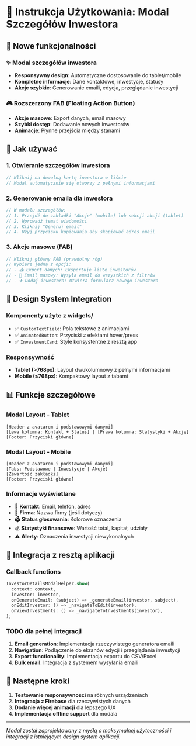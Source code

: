 # 📱 Instrukcja Użytkowania: Modal Szczegółów Inwestora

## 🎯 Nowe funkcjonalności

### ✨ **Modal szczegółów inwestora**
- **Responsywny design**: Automatyczne dostosowanie do tablet/mobile
- **Kompletne informacje**: Dane kontaktowe, inwestycje, statusy
- **Akcje szybkie**: Generowanie emaili, edycja, przeglądanie inwestycji

### 🎮 **Rozszerzony FAB (Floating Action Button)**
- **Akcje masowe**: Export danych, email masowy
- **Szybki dostęp**: Dodawanie nowych inwestorów
- **Animacje**: Płynne przejścia między stanami

## 🚀 Jak używać

### 1. **Otwieranie szczegółów inwestora**
```dart
// Kliknij na dowolną kartę inwestora w liście
// Modal automatycznie się otworzy z pełnymi informacjami
```

### 2. **Generowanie emaila dla inwestora**
```dart
// W modalu szczegółów:
// 1. Przejdź do zakładki "Akcje" (mobile) lub sekcji akcji (tablet)
// 2. Wprowadź temat wiadomości
// 3. Kliknij "Generuj email"
// 4. Użyj przycisku kopiowania aby skopiować adres email
```

### 3. **Akcje masowe (FAB)**
```dart
// Kliknij główny FAB (prawdolny róg)
// Wybierz jedną z opcji:
// - 📥 Export danych: Eksportuje listę inwestorów
// - 📧 Email masowy: Wysyła email do wszystkich z filtrów
// - ➕ Dodaj inwestora: Otwiera formularz nowego inwestora
```

## 🎨 **Design System Integration**

### **Komponenty użyte z widgets/**
- ✅ `CustomTextField`: Pola tekstowe z animacjami
- ✅ `AnimatedButton`: Przyciski z efektami hover/press
- ✅ `InvestmentCard`: Style konsystentne z resztą app

### **Responsywność**
- **Tablet (>768px)**: Layout dwukolumnowy z pełnymi informacjami
- **Mobile (≤768px)**: Kompaktowy layout z tabami

## 📊 **Funkcje szczegółowe**

### **Modal Layout - Tablet**
```
[Header z avatarem i podstawowymi danymi]
[Lewa kolumna: Kontakt + Status] | [Prawa kolumna: Statystyki + Akcje]
[Footer: Przyciski główne]
```

### **Modal Layout - Mobile**
```
[Header z avatarem i podstawowymi danymi]
[Tabs: Podstawowe | Inwestycje | Akcje]
[Zawartość zakładki]
[Footer: Przyciski główne]
```

### **Informacje wyświetlane**
- 👤 **Kontakt**: Email, telefon, adres
- 🏢 **Firma**: Nazwa firmy (jeśli dotyczy)
- 🗳️ **Status głosowania**: Kolorowe oznaczenia
- 💰 **Statystyki finansowe**: Wartość total, kapitał, udziały
- ⚠️ **Alerty**: Oznaczenia inwestycji niewykonalnych

## 🔧 **Integracja z resztą aplikacji**

### **Callback functions**
```dart
InvestorDetailsModalHelper.show(
  context: context,
  investor: investor,
  onGenerateEmail: (subject) => _generateEmail(investor, subject),
  onEditInvestor: () => _navigateToEdit(investor),
  onViewInvestments: () => _navigateToInvestments(investor),
);
```

### **TODO dla pełnej integracji**
1. **Email generation**: Implementacja rzeczywistego generatora emaili
2. **Navigation**: Podłączenie do ekranów edycji i przeglądania inwestycji
3. **Export functionality**: Implementacja exportu do CSV/Excel
4. **Bulk email**: Integracja z systemem wysyłania emaili

## 🎯 **Następne kroki**

1. **Testowanie responsywności** na różnych urządzeniach
2. **Integracja z Firebase** dla rzeczywistych danych
3. **Dodanie więcej animacji** dla lepszego UX
4. **Implementacja offline support** dla modala

---
*Modal został zaprojektowany z myślą o maksymalnej użyteczności i integracji z istniejącym design system aplikacji.*

